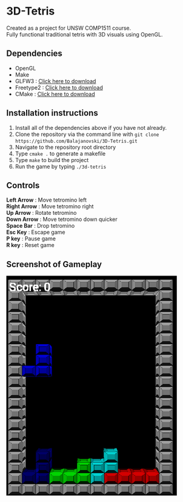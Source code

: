 # 3D-Tetris
Created as a project for UNSW COMP1511 course.<br>
Fully functional traditional tetris with 3D visuals using OpenGL.

## Dependencies
* OpenGL
* Make
* GLFW3 : [Click here to download](http://www.glfw.org/)
* Freetype2 : [Click here to download](https://www.freetype.org/)
* CMake : [Click here to download](https://cmake.org/)

## Installation instructions
1. Install all of the dependencies above if you have not already.
2. Clone the repository via the command line with `git clone https://github.com/Balajanovski/3D-Tetris.git`
3. Navigate to the repository root directory
4. Type `cmake .` to generate a makefile
5. Type `make` to build the project
6. Run the game by typing `./3d-tetris`

## Controls
**Left Arrow** : Move tetromino left<br>
**Right Arrow** : Move tetromino right<br>
**Up Arrow** : Rotate tetromino<br>
**Down Arrow** : Move tetromino down quicker<br>
**Space Bar** : Drop tetromino<br>
**Esc Key** : Escape game<br>
**P key** : Pause game<br>
**R key** : Reset game<br>

## Screenshot of Gameplay

![Screenshot of Gameplay](https://raw.githubusercontent.com/Balajanovski/3D-Tetris/master/screenshot.png)
